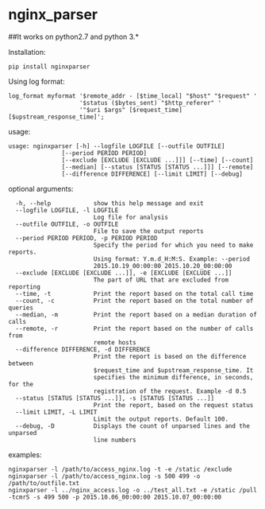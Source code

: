 # nginx_parser
##It works on python2.7 and python 3.*

Installation:

    pip install nginxparser

Using log format:

    log_format myformat '$remote_addr - [$time_local] "$host" "$request" '
                        '$status ($bytes_sent) "$http_referer" '
                        '"$uri $args" [$request_time] [$upstream_response_time]';

usage: 

    usage: nginxparser [-h] --logfile LOGFILE [--outfile OUTFILE]
                   [--period PERIOD PERIOD]
                   [--exclude [EXCLUDE [EXCLUDE ...]]] [--time] [--count]
                   [--median] [--status [STATUS [STATUS ...]]] [--remote]
                   [--difference DIFFERENCE] [--limit LIMIT] [--debug]

optional arguments:

      -h, --help            show this help message and exit
      --logfile LOGFILE, -l LOGFILE
                            Log file for analysis
      --outfile OUTFILE, -o OUTFILE
                            File to save the output reports
      --period PERIOD PERIOD, -p PERIOD PERIOD
                            Specify the period for which you need to make reports.
                            Using format: Y.m.d_H:M:S. Example: --period
                            2015.10.19_00:00:00 2015.10.20_00:00:00
      --exclude [EXCLUDE [EXCLUDE ...]], -e [EXCLUDE [EXCLUDE ...]]
                            The part of URL that are excluded from reporting
      --time, -t            Print the report based on the total call time
      --count, -c           Print the report based on the total number of queries
      --median, -m          Print the report based on a median duration of calls
      --remote, -r          Print the report based on the number of calls from
                            remote hosts
      --difference DIFFERENCE, -d DIFFERENCE
                            Print the report is based on the difference between
                            $request_time and $upstream_response_time. It
                            specifies the minimum difference, in seconds, for the
                            registration of the request. Example -d 0.5
      --status [STATUS [STATUS ...]], -s [STATUS [STATUS ...]]
                            Print the report, based on the request status
      --limit LIMIT, -L LIMIT
                            Limit the output reports. Default 100.
      --debug, -D           Displays the count of unparsed lines and the unparsed
                            line numbers
              
examples:

    nginxparser -l /path/to/access_nginx.log -t -e /static /exclude
    nginxparser -l /path/to/access_nginx.log -s 500 499 -o /path/to/outfile.txt
    nginxparser -l ../nginx_access.log -o ../test_all.txt -e /static /pull -tcmrS -s 499 500 -p 2015.10.06_00:00:00 2015.10.07_00:00:00
